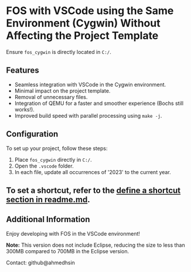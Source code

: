 # FOS with VSCode using the Same Environment (Cygwin) Without Affecting the Project Template

Ensure `fos_cygwin` is directly located in `C:/`.

## Features
- Seamless integration with VSCode in the Cygwin environment.
- Minimal impact on the project template.
- Removal of unnecessary files.
- Integration of QEMU for a faster and smoother experience (Bochs still works!).
- Improved build speed with parallel processing using `make -j`.

## Configuration
To set up your project, follow these steps:

1. Place `fos_cygwin` directly in `C:/`.
2. Open the `.vscode` folder.
3. In each file, update all occurrences of '2023' to the current year.

## To set a shortcut, refer to the [define a shortcut section in readme.md](https://github.com/ahmedhsin/fos_vscode/tree/main).

## Additional Information
Enjoy developing with FOS in the VSCode environment!

**Note:** This version does not include Eclipse, reducing the size to less than 300MB compared to 700MB in the Eclipse version.

Contact: github@ahmedhsin
